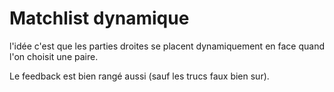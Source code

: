 
# Matchlist dynamique 


l'idée c'est que les parties droites se placent dynamiquement en face quand l'on choisit une paire.


Le feedback est bien rangé aussi (sauf les trucs faux bien sur).
